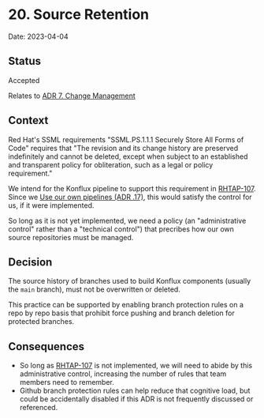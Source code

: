 # 20. Source Retention

Date: 2023-04-04

## Status

Accepted

Relates to [ADR 7. Change Management](0007-change-management.html)

## Context

Red Hat's SSML requirements "SSML.PS.1.1.1 Securely Store All Forms of Code" requires that "The
revision and its change history are preserved indefinitely and cannot be deleted, except when
subject to an established and transparent policy for obliteration, such as a legal or policy
requirement."

We intend for the Konflux pipeline to support this requirement in
[RHTAP-107](https://issues.redhat.com/browse/RHTAP-107). Since we [Use our own pipelines (ADR
.17)](0017-use-our-pipelines.html), this would satisfy the control for us, if it were implemented.

So long as it is not yet implemented, we need a policy (an "administrative control" rather than
a "technical control") that precribes how our own source repositories must be managed.

## Decision

The source history of branches used to build Konflux components (usually the `main` branch), must
not be overwritten or deleted.

This practice can be supported by enabling branch protection rules on a repo by repo basis that
prohibit force pushing and branch deletion for protected branches.

## Consequences

* So long as [RHTAP-107](https://issues.redhat.com/browse/RHTAP-107) is not implemented, we will
  need to abide by this administrative control, increasing the number of rules that team members
  need to remember.
* Github branch protection rules can help reduce that cognitive load, but could be accidentally
  disabled if this ADR is not frequently discussed or referenced.
